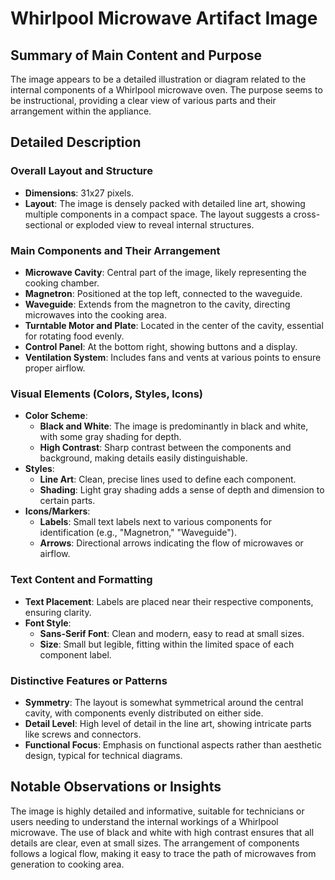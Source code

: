 # Whirlpool Microwave Artifact Image

## Summary of Main Content and Purpose
The image appears to be a detailed illustration or diagram related to the internal components of a Whirlpool microwave oven. The purpose seems to be instructional, providing a clear view of various parts and their arrangement within the appliance.

## Detailed Description

### Overall Layout and Structure
- **Dimensions**: 31x27 pixels.
- **Layout**: The image is densely packed with detailed line art, showing multiple components in a compact space. The layout suggests a cross-sectional or exploded view to reveal internal structures.

### Main Components and Their Arrangement
- **Microwave Cavity**: Central part of the image, likely representing the cooking chamber.
- **Magnetron**: Positioned at the top left, connected to the waveguide.
- **Waveguide**: Extends from the magnetron to the cavity, directing microwaves into the cooking area.
- **Turntable Motor and Plate**: Located in the center of the cavity, essential for rotating food evenly.
- **Control Panel**: At the bottom right, showing buttons and a display.
- **Ventilation System**: Includes fans and vents at various points to ensure proper airflow.

### Visual Elements (Colors, Styles, Icons)
- **Color Scheme**:
  - **Black and White**: The image is predominantly in black and white, with some gray shading for depth.
  - **High Contrast**: Sharp contrast between the components and background, making details easily distinguishable.
- **Styles**:
  - **Line Art**: Clean, precise lines used to define each component.
  - **Shading**: Light gray shading adds a sense of depth and dimension to certain parts.
- **Icons/Markers**:
  - **Labels**: Small text labels next to various components for identification (e.g., "Magnetron," "Waveguide").
  - **Arrows**: Directional arrows indicating the flow of microwaves or airflow.

### Text Content and Formatting
- **Text Placement**: Labels are placed near their respective components, ensuring clarity.
- **Font Style**:
  - **Sans-Serif Font**: Clean and modern, easy to read at small sizes.
  - **Size**: Small but legible, fitting within the limited space of each component label.

### Distinctive Features or Patterns
- **Symmetry**: The layout is somewhat symmetrical around the central cavity, with components evenly distributed on either side.
- **Detail Level**: High level of detail in the line art, showing intricate parts like screws and connectors.
- **Functional Focus**: Emphasis on functional aspects rather than aesthetic design, typical for technical diagrams.

## Notable Observations or Insights
The image is highly detailed and informative, suitable for technicians or users needing to understand the internal workings of a Whirlpool microwave. The use of black and white with high contrast ensures that all details are clear, even at small sizes. The arrangement of components follows a logical flow, making it easy to trace the path of microwaves from generation to cooking area.